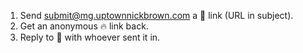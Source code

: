1) Send submit@mg.uptownnickbrown.com a 💯 link (URL in subject).
2) Get an anonymous 🔥 link back.
3) Reply to 💬 with whoever sent it in.
